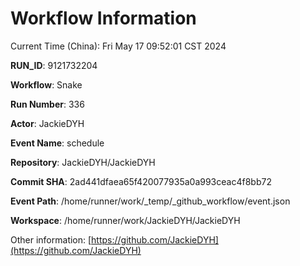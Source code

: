 # Workflow Information

Current Time (China): Fri May 17 09:52:01 CST 2024  

**RUN_ID**: 9121732204  

**Workflow**: Snake  

**Run Number**: 336  

**Actor**: JackieDYH  

**Event Name**: schedule  

**Repository**: JackieDYH/JackieDYH  

**Commit SHA**: 2ad441dfaea65f420077935a0a993ceac4f8bb72  

**Event Path**: /home/runner/work/_temp/_github_workflow/event.json  

**Workspace**: /home/runner/work/JackieDYH/JackieDYH  

Other information: [https://github.com/JackieDYH](https://github.com/JackieDYH)
